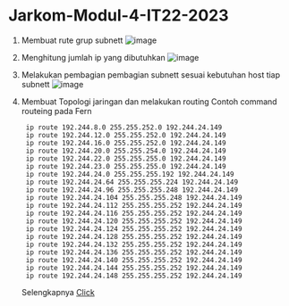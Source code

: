 # Jarkom-Modul-4-IT22-2023


1. Membuat rute grup subnett
  ![image](https://github.com/reynoldgithub/Jarkom-Modul-4-IT22-2023/assets/104211684/b26d049a-b7d7-447e-9b9a-3f54a01418e1)

2. Menghitung jumlah ip yang dibutuhkan
  ![image](https://github.com/reynoldgithub/Jarkom-Modul-4-IT22-2023/assets/104211684/1d8f341f-c251-4988-a39a-497991d8e6a8)

3. Melakukan pembagian pembagian subnett sesuai kebutuhan host tiap subnett
   ![image](https://github.com/reynoldgithub/Jarkom-Modul-4-IT22-2023/assets/104211684/bd0651b1-f686-429c-9ddb-ba56a9593af4)
   
4. Membuat Topologi jaringan dan melakukan routing
   Contoh command routeing pada Fern
   ```
    ip route 192.244.8.0 255.255.252.0 192.244.24.149
    ip route 192.244.12.0 255.255.252.0 192.244.24.149
    ip route 192.244.16.0 255.255.252.0 192.244.24.149
    ip route 192.244.20.0 255.255.254.0 192.244.24.149
    ip route 192.244.22.0 255.255.255.0 192.244.24.149
    ip route 192.244.23.0 255.255.255.0 192.244.24.149
    ip route 192.244.24.0 255.255.255.192 192.244.24.149
    ip route 192.244.24.64 255.255.255.224 192.244.24.149
    ip route 192.244.24.96 255.255.255.248 192.244.24.149
    ip route 192.244.24.104 255.255.255.248 192.244.24.149
    ip route 192.244.24.112 255.255.255.252 192.244.24.149
    ip route 192.244.24.116 255.255.255.252 192.244.24.149
    ip route 192.244.24.120 255.255.255.252 192.244.24.149
    ip route 192.244.24.124 255.255.255.252 192.244.24.149
    ip route 192.244.24.128 255.255.255.252 192.244.24.149
    ip route 192.244.24.132 255.255.255.252 192.244.24.149
    ip route 192.244.24.136 255.255.255.252 192.244.24.149
    ip route 192.244.24.140 255.255.255.252 192.244.24.149
    ip route 192.244.24.144 255.255.255.252 192.244.24.149
    ip route 192.244.24.148 255.255.255.252 192.244.24.149
   ```
   Selengkapnya
   <a href="https://docs.google.com/spreadsheets/d/1kyZ1wHNoQ-kZikkIvu2Wz4ROqxLT2RG0PyhnBKn10MU/edit#gid=671499381">Click</a>
